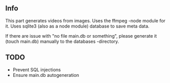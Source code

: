 ## Info
This part generates videos from images. Uses the ffmpeg -node module for it. Uses sqlite3 (also as a node module) database to save meta data.

If there are issue with "no file main.db or something", please generate it (touch main.db) manually to the databases -directory.

## TODO
* Prevent SQL injections
* Ensure main.db autogeneration
